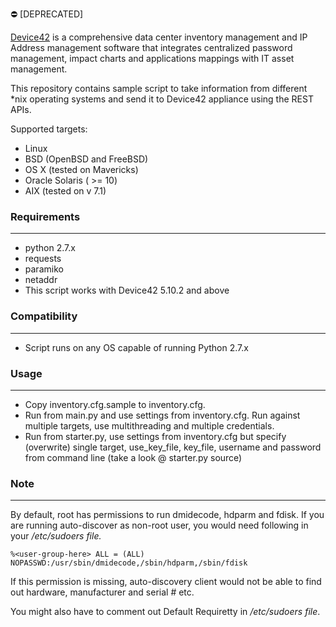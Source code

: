 :no_entry: [DEPRECATED]

[Device42](http://www.device42.com/) is a comprehensive data center inventory management and IP Address management software 
that integrates centralized password management, impact charts and applications mappings with IT asset management.

This repository contains sample script to take information from different *nix operating systems and send it to Device42 appliance using the REST APIs.

Supported targets:

* Linux 
* BSD (OpenBSD and FreeBSD)
* OS X (tested on Mavericks)
* Oracle Solaris ( >= 10)
* AIX (tested on v 7.1)
    
### Requirements
-----------------------------
* python 2.7.x
* requests
* paramiko 
* netaddr
* This script works with Device42 5.10.2 and above
    
### Compatibility
-----------------------------
* Script runs on any OS capable of running Python 2.7.x
	
	
### Usage
-----------------------------
* Copy inventory.cfg.sample to inventory.cfg.
* Run from main.py and use settings from inventory.cfg. Run against multiple targets, use multithreading and multiple credentials.
* Run from starter.py, use settings from inventory.cfg but specify (overwrite) single target, use_key_file, key_file, username and password from command line (take a look @ starter.py source)

### Note
----------------------------

By default, root has permissions to run dmidecode, hdparm and fdisk. If you are running auto-discover as non-root user, you would need following in your */etc/sudoers file.*

	%<user-group-here> ALL = (ALL) NOPASSWD:/usr/sbin/dmidecode,/sbin/hdparm,/sbin/fdisk



If this permission is missing, auto-discovery client would not be able to find out hardware, manufacturer and serial # etc.

You might also have to comment out Default Requiretty in */etc/sudoers file*.
